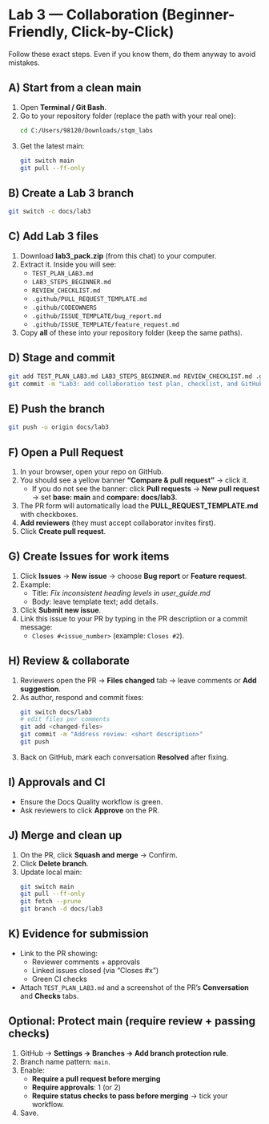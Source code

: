 # Lab 3 — Collaboration (Beginner-Friendly, Click-by-Click)

Follow these exact steps. Even if you know them, do them anyway to avoid mistakes.

## A) Start from a clean main
1. Open **Terminal / Git Bash**.
2. Go to your repository folder (replace the path with your real one):
   ```bash
   cd C:/Users/98120/Downloads/stqm_labs
   ```
3. Get the latest main:
   ```bash
   git switch main
   git pull --ff-only
   ```

## B) Create a Lab 3 branch
```bash
git switch -c docs/lab3
```

## C) Add Lab 3 files
1. Download **lab3_pack.zip** (from this chat) to your computer.
2. Extract it. Inside you will see:
   - `TEST_PLAN_LAB3.md`
   - `LAB3_STEPS_BEGINNER.md`
   - `REVIEW_CHECKLIST.md`
   - `.github/PULL_REQUEST_TEMPLATE.md`
   - `.github/CODEOWNERS`
   - `.github/ISSUE_TEMPLATE/bug_report.md`
   - `.github/ISSUE_TEMPLATE/feature_request.md`
3. Copy **all** of these into your repository folder (keep the same paths).

## D) Stage and commit
```bash
git add TEST_PLAN_LAB3.md LAB3_STEPS_BEGINNER.md REVIEW_CHECKLIST.md .github
git commit -m "Lab3: add collaboration test plan, checklist, and GitHub templates"
```

## E) Push the branch
```bash
git push -u origin docs/lab3
```

## F) Open a Pull Request
1. In your browser, open your repo on GitHub.
2. You should see a yellow banner **“Compare & pull request”** → click it.
   - If you do not see the banner: click **Pull requests** → **New pull request** → set **base: main** and **compare: docs/lab3**.
3. The PR form will automatically load the **PULL_REQUEST_TEMPLATE.md** with checkboxes.
4. **Add reviewers** (they must accept collaborator invites first).
5. Click **Create pull request**.

## G) Create Issues for work items
1. Click **Issues** → **New issue** → choose **Bug report** or **Feature request**.
2. Example:
   - Title: *Fix inconsistent heading levels in user_guide.md*
   - Body: leave template text; add details.
3. Click **Submit new issue**.
4. Link this issue to your PR by typing in the PR description or a commit message:
   - `Closes #<issue_number>` (example: `Closes #2`).

## H) Review & collaborate
1. Reviewers open the PR → **Files changed** tab → leave comments or **Add suggestion**.
2. As author, respond and commit fixes:
   ```bash
   git switch docs/lab3
   # edit files per comments
   git add <changed-files>
   git commit -m "Address review: <short description>"
   git push
   ```
3. Back on GitHub, mark each conversation **Resolved** after fixing.

## I) Approvals and CI
- Ensure the Docs Quality workflow is green.
- Ask reviewers to click **Approve** on the PR.

## J) Merge and clean up
1. On the PR, click **Squash and merge** → Confirm.
2. Click **Delete branch**.
3. Update local main:
   ```bash
   git switch main
   git pull --ff-only
   git fetch --prune
   git branch -d docs/lab3
   ```

## K) Evidence for submission
- Link to the PR showing:
  - Reviewer comments + approvals
  - Linked issues closed (via “Closes #x”)
  - Green CI checks
- Attach `TEST_PLAN_LAB3.md` and a screenshot of the PR’s **Conversation** and **Checks** tabs.

## Optional: Protect main (require review + passing checks)
1. GitHub → **Settings → Branches → Add branch protection rule**.
2. Branch name pattern: `main`.
3. Enable:
   - **Require a pull request before merging**
   - **Require approvals**: 1 (or 2)
   - **Require status checks to pass before merging** → tick your workflow.
4. Save.
